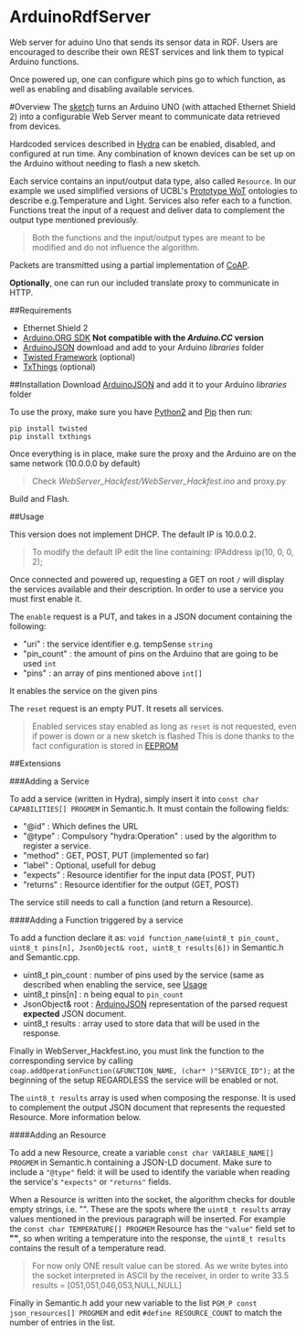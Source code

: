 # ArduinoRdfServer
Web server for aduino Uno that sends its sensor data in RDF. Users are encouraged to describe their own REST services and link them to typical Arduino functions.

Once powered up, one can configure which pins go to which function, as well as enabling and disabling available services.

#Overview
The [sketch](https://github.com/ucbl/arduinoRdfServer/tree/master/WebServer_Hackfest) turns an Arduino UNO (with attached Ethernet Shield 2) into a configurable Web Server meant to communicate data retrieved from devices.

Hardcoded services described in [Hydra](http://www.hydra-cg.com/) can be enabled, disabled, and configured at run time. Any combination of known devices can be set up on the Arduino without needing to flash a new sketch.

Each service contains an input/output data type, also called ``Resource``. In our example we used simplified versions of UCBL's [Prototype WoT](https://github.com/ucbl/prototype-wot) ontologies to describe e.g.Temperature and Light. Services also refer each to a function. Functions treat the input of a request and deliver data to complement the output type mentioned previously. 

> Both the functions and the input/output types are meant to be modified and do not influence the algorithm.

Packets are transmitted using a partial implementation of [CoAP](tools.ietf.org/html/rfc7252).

**Optionally**, one can run our included translate proxy to communicate in HTTP.

##Requirements
* Ethernet Shield 2
* [Arduino.ORG SDK](http://www.arduino.org/downloads) **Not compatible with the _Arduino.CC_ version**
* [ArduinoJSON](https://github.com/bblanchon/ArduinoJson) download and add to your Arduino _libraries_ folder
* [Twisted Framework](http://twistedmatrix.com/trac/) (optional)
* [TxThings](https://github.com/mwasilak/txThings) (optional)

##Installation
Download [ArduinoJSON](https://github.com/bblanchon/ArduinoJson) and add it to your Arduino _libraries_ folder

To use the proxy, make sure you have [Python2](https://www.python.org/) and [Pip](https://pypi.python.org/pypi/pip) then run:
```
pip install twisted
pip install txthings
```
Once everything is in place, make sure the proxy and the Arduino are on the same network (10.0.0.0 by default)
> Check _WebServer_Hackfest/WebServer_Hackfest.ino_ and proxy.py

Build and Flash.

##Usage

This version does not implement DHCP. The default IP is 10.0.0.2.
> To modify the default IP edit the line containing: IPAddress ip(10, 0, 0, 2);

Once connected and powered up, requesting a GET on root ``/`` will display the services available and their description. In order to use a service you must first enable it.

The ``enable`` request is a PUT, and takes in a JSON document containing the following:
* "uri" : the service identifier e.g. tempSense ``string``
* "pin_count" : the amount of pins on the Arduino that are going to be used ``int``
* "pins" : an array of pins mentioned above ``int[]``

It enables the service on the given pins

The ``reset`` request is an empty PUT. It resets all services.

> Enabled services stay enabled as long as ``reset`` is not requested, even if power is down or a new sketch is flashed
> This is done thanks to the fact configuration is stored in [EEPROM](https://www.arduino.cc/en/Reference/EEPROM)

##Extensions

###Adding a Service

To add a service (written in Hydra), simply insert it into ``const char CAPABILITIES[] PROGMEM`` in Semantic.h.
It must contain the following fields:
* "@id" : Which defines the URL
* "@type" : Compulsory "hydra:Operation" : used by the algorithm to register a service.
* "method" : GET, POST, PUT (implemented so far)
* "label" : Optional, usefull for debug
* "expects" : Resource identifier for the input data (POST, PUT)
* "returns" : Resource identifier for the output (GET, POST)

The service still needs to call a function (and return a Resource).

####Adding a Function triggered by a service

To add a function declare it as: ``void function_name(uint8_t pin_count, uint8_t pins[n], JsonObject& root, uint8_t results[6])`` in Semantic.h and Semantic.cpp.
* uint8_t pin_count : number of pins used by the service (same as described when enabling the service, see [Usage](https://github.com/ucbl/arduinoRdfServer/edit/master/README.md#Usage)
* uint8_t pins[n] : n being equal to ``pin_count``
* JsonObject& root : [ArduinoJSON](https://github.com/bblanchon/ArduinoJson) representation of the parsed request **expected** JSON document.
* uint8_t results : array used to store data that will be used in the response.

Finally in WebServer_Hackfest.ino, you must link the function to the corresponding service by calling ``coap.addOperationFunction(&FUNCTION_NAME, (char* )"SERVICE_ID");`` at the beginning of the setup REGARDLESS the service will be enabled or not.

The ``uint8_t results`` array is used when composing the response. It is used to complement the output JSON document that represents the requested Resource. More information below.

####Adding an Resource

To add a new Resource, create a variable ``const char VARIABLE_NAME[] PROGMEM`` in Semantic.h containing a JSON-LD document.
Make sure to include a ``"@type"`` field: it will be used to identify the variable when reading the service's ``"expects"`` or ``"returns"`` fields.

When a Resource is written into the socket, the algorithm checks for double empty strings, i.e. "". These are the spots where the ``uint8_t results`` array values mentioned in the previous paragraph will be inserted. For example the ``const char TEMPERATURE[] PROGMEM`` Resource has the ``"value"`` field set to **""**, so when writing a temperature into the response, the ``uint8_t results`` contains the result of a temperature read.

> For now only ONE result value can be stored.
> As we write bytes into the socket interpreted in ASCII by the receiver, in order to write 33.5 results = [051,051,046,053,NULL,NULL]

Finally in Semantic.h add your new variable to the list ``PGM_P const json_resources[] PROGMEM`` and edit ``#define RESOURCE_COUNT`` to match the number of entries in the list.





